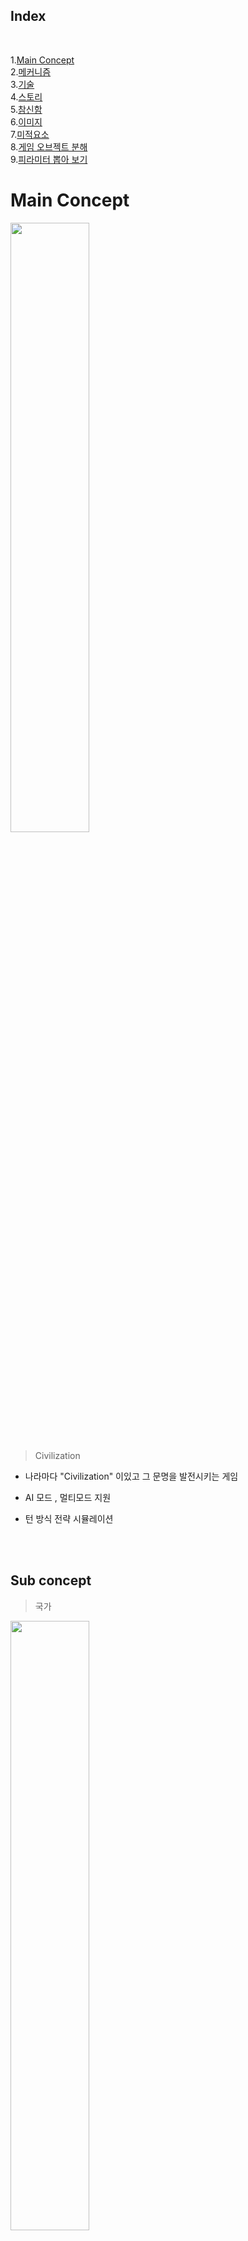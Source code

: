 ## Index

<br>

1.[Main Concept](#-Main-Concept)  
2.[메커니즘](#메커니즘)  
3.[기술](#기술)  
4.[스토리](#스토리)  
5.[참신함](#참신함)  
6.[이미지](#이미지)  
7.[미적요소](#미적요소)  
8.[게임 오브젝트 분해](#게임-오브젝트-분해)  
9.[피라미터 뽑아 보기](#피라미터-뽑아-보기)  










# Main Concept


<img src="./img/광대로그인화면.png" width="50%">  

<br>

> Civilization

 - 나라마다 "Civilization" 이있고 그 문명을 발전시키는 게임

- AI 모드 , 멀티모드 지원

- 턴 방식 전략 시뮬레이션


<br><br>


## Sub concept

> 국가   

<img src="./img/국가.jpg" width="50%">

- 기술 & 정책

- 기술&정책이 존재함으로서  국가운영을 하게됨

- 기술&정책을 제정하면서 생기는 변수들을 대체해야하는 전략적인 요소도 포함


<br><br>


> 특수지구  

<br>

<img src="./img/특수지구.PNG" width="50%">
<br><br>

- 각나라마다 고유의 특수지구가 있음 

   EX) 프랑스: 극장가 건설소요시간 -40%  , 미국: military 2단계 달성시 전투력 보너스 +5   , 한국:  campus에 추가 보너스 +30%

- 고유의 특수지구가 있음으로 루즈함이 없어지고  전략적으로 국가를 발전시킬수있게됨


<br><br>

> 이벤트

<br>

<img src="./img/지구온난화.gif" width= "30%"> <img src="./img/페스트균.jpg" width= "50%">

- 2가지:  바이러스 창궐(턴제한), 환경오염도에 따른 자연현상부여 

위에서 설명한것과같이 바이러스 창궐과 환경오염에 따른 이벤트가 발생될때 유저만의 국가를 운영(대처)하면서 유저들의 운영데이터중 선별하여 기획하는의미를 담고있음


<br>

> 어드벤쳐
<img src="./img/어드벤쳐.jpg" width="50%">

- 탐험: 국가 운영시 필요한 자우너을 탐험기능을 통해서 얻을수있고 이벤트의 해결방법중 하나 
ex) 00자원을 탐험을 통해 얻게되면 00건물 건설 가능 / 백신재료를 탐험을 통해 얻을수있음

- 레이드: 시대마다 등장하는 보스몹들이 존재 
ex)중세시대: 드래곤/ 미래시대: 외계인


<br>

> 모드

<img src="./img/vr모드.jpg" width="50%">

- Ai 대전 모드 & 멀티 대전 모드  

6단계의 ai 난이도를 통해서 단계상승의 재미를 포함하고 있으며 멀티 대전을 통해서 전략을 한단계 더 개발하게됨

- Vr 운영 모드  

vr기기를 통해서 국가운영과 동시에 각종 이벤트등을 심감나게 느낄수있음
ex)화산폭팔, 바이러스 창궐시 대처요령습득


<br><br>

# [Related Videos]

<img src="./img/문명6.PNG" width="50%">  

> 문명6게임 모티브 전체적인 틀 소개 영상  

[G스토리](https://www.youtube.com/watch?v=pxVOMXOqW_U)

> VR모드 관련 영상자료  

[지하철 화재 vr](https://www.youtube.com/watch?v=mdhnwzniqRI)


<br><br>

# [Details]  

## 메커니즘

[도전과제]

1. 메인퀘스트를 진행하면서 국가건설을 진행하라  

2. 국가 경쟁 퀘스트를 수행하면서 순위권에 들어라  

- ai대전: 국가 경쟁 퀘스트 = 환경오염, 바이러스 대처 이벤트  

- 멀티대전: 정복, 문화기여도, 우주기지건설, 외교력점수등 점수를 합산하여 순위매김


<br>

## 기술
<img src="./img/유니티엔진로고.png" width="50%">  
- 기본베이스는 Unity engine  
- 유니티 vr기술을 사용함으로서 앞으로 현실세계에서 닥칠 자연재해등을 미리 대처할수있는 기능삽입

<br>

## 스토리

- 전반적인 흐름
한국: 아버지를 통해서 "광대"를 직업으로 배운 한 소년이 광장에서 널뛰기 공연을 마치고 집으로 돌아와서 보게되는 "하나의 유언장"  
그 유언장을 통해서 광대(user)는 망해가는 나라를 운영하기 위해서 준비하기 시작하는데..  

이야기는 총3가지파트로 예정되어있으며 오픈베타를 통해서 한국을 먼저 선보일예정이고 업데이트를 통해서 나머지 국가도 선보일예정

<br>

## 참신함

- 고전적인 진행방식(자연스럽지 못한 스토리전계)가 아닌 자연스럽게 이어지는 스토리 진행방식을 채택하여 게임 몰입도를 올린점.  


- Vr모드를 통해서 내가 직접 국가운영에 위기가 왔을때 혹은 재난이왔을때 실시간으로 
접하고 대처할수있다는점  


- 단순한 Rpg형식이 아닌 전략시뮬레이션도 포함시킴으로 인해서 캐릭터육성, 전략적 국가 운영,
이벤트 달성등 지속적인 업데이트를 통해 신규유저양성 및 기존유저유지를 할수있다는점  


<br>

## 이미지
<img src="./img/왕의어전.jpg" width="50%">  

- 국가운영을 하면서 일어나는 "전쟁"과 "자연재해"가 발생했을떄 대처해나가는 광대(User)의 모습

<br>

## 미적요소

- 디자인  

메인Ui에 3가지의 국가인 한국, 미국, 프랑스의 고유 지구를 표현  

ex) 한국: 경복궁, / 프랑스: 에펠탑  / 미국: 브로드웨이  

<br>

- 컬러

메인Ui : 각 퀘스트 진행도에 따라 배경이 바뀜 / 설정을 통해서 메인UI를 고정시킬수있음   

ex) Quest: 광대(User)가 000npc와 동행하여 000던전클리어 

서브Ui(국가건설맵):   

시대가 변할때마다 사계절 표현을 넣어 실감을 표현  

<br>

- 음향 - 저작권 범위내에서 선별예정

Menu sound: 한국 고유의 전통악기를 베이스로 하여 한국전통악기를 알릴예정 

Main ui sound: 각 나라의 고유 악기를 베이스로 하여 만듬

war sound: 긴장감 넘치는 일렉음악을 삽입 
 

<br> <br>  

## 게임 오브젝트 분해  
> 구성요소 분석

|연변|오브젝트 이름|오브젝트 이미지|  
|:---:|:---|:---:|
|1|건설자,  개척자|<img src="./img/건설자.PNG" width= "20%"> <img src="./img/개척자.PNG" width= "20%">|  
|2|군사유닛|<img src="./img/군사유닛.PNG" width= "20%">|  
|3|종교유닛|<img src="./img/종교유닛.PNG" width= "20%">|  
|4|정찰유닛|<img src="./img/정찰유닛.PNG" width= "20%">|  
|5|맵|<img src="./img/문명6지도.png" width= "45%">|  
|6|자원|<img src="./img/말자원.PNG" width= "20%"> <img src="./img/철자원.PNG" width= "20%">| 


<br><br>

## 피라미터 뽑아 보기  
>속성 뽑아 보기

|속성|속성값|설명|비고|  
|:---:|:---|:---:|---|  
|이름|건설자|||  
|생산 비용|50 <img src="./img/생산력.PNG" width= "20%">(생산력)|||  
|유지비용|없음|||  
|구매 비용|100 <img src="./img/화폐.PNG" width= "20%">(금)|이후 +20금씩 비용 늘어남||  


<br>


|속성|속성값|설명|비고|  
|:---:|:---|:---:|---|  
|이름|개척자|||  
|생산 비용|100 <img src="./img/생산력.PNG" width= "20%">(생산력)|||  
|유지비용|없음|||  
|구매 비용|450 <img src="./img/화폐.PNG" width= "20%">(금)|이후 +100금씩 비용 늘어남||  


<br>

|속성|속성값|설명|비고|  
|:---:|:---|:---:|---|  
|이름|전사|||  
|생산 비용|40 <img src="./img/생산력.PNG" width= "20%">(생산력)|||  
|유지비용|없음|||  
|구매 비용|150 <img src="./img/화폐.PNG" width= "20%">(금)|||  

<br>

|속성|속성값|설명|비고|  
|:---:|:---|:---:|---|  
|이름|선교사|||  
|생산 비용|30 <img src="./img/신앙력.PNG" width= "20%">(신앙력)|||  
|유지비용|없음|||  
|구매 비용|100 <img src="./img/신앙력.PNG" width= "20%">(신앙)|||  

<br>

|속성|속성값|설명|비고|  
|:---:|:---|:---:|---|  
|이름|정찰병|||  
|생산 비용|20 <img src="./img/생산력.PNG" width= "20%">(생산력)|||  
|유지비용|없음|||  
|구매 비용|110 <img src="./img/화폐.PNG" width= "20%">(금)|||  


<br>

|속성|속성값|설명|비고|  
|:---:|:---|:---:|---|  
|이름|맵|||  
|면적|총 4개의 면적|소형, 중형, 대형, 초대형||
|지형특성|총 4개의 특성|고지, 판게아, 대륙, 지구맵||  
|재앙강도|총 7단계|제작중||  
|자원빈도|총 3단계|희박, 보통, 풍족||  


<br><br>  

> 행동 뽑아 보기  

1)오브젝트 이름: 건설자  

|행동|설명|  
|:--:|:--|  
|이동력|2타일|  
|건설 가능횟수|2회|  
|요새 건설가능횟수|2회|  
|도로 건설가능횟수|2회|  

<br>

1)오브젝트 이름: 개척자  

|행동|설명|  
|:--:|:--|  
|이동력|2타일|  
|건설 가능횟수|2회|  

<br>  

2)오브젝트 이름: 군사유닛(근접)  

|행동|설명|  
|:--:|:--|  
|이동력|근접: 2타일, 경기병: 4~5타일, 중기병: 2~4타일|  
|근접 전투력|초반 20전투력 시대마다 20씩오름|  
|원거리 전투력|없음|  
|공격범위|1타일|  

<br>

3)오브젝트 이름: 군사유닛(원거리)  

|행동|설명|  
|:--:|:--|  
|이동력|원거리:2타일~3타일, 공성무기: 2타일, 성:2타일|  
|근접 전투력|초반 10전투력 시대마다 15씩오름|  
|원거리 전투력|초반 30전투력 시대마다 20씩오름(포격 전투력도 마찬가지)|  
|공격범위|2~3타일(유닛보너스로 최대 +2범위증가)|  

<br>

4)오브젝트 이름: 종교유닛  

|행동|설명|  
|:--:|:--|  
|이동력|3타일 ~ 5타일|  
|신앙력|선지자: 200 , 사도: 최대 130, 선교사:50|  
|개종|최소 2회~ 최대6회|  

<br>

3)오브젝트 이름: 정찰유닛  

|행동|설명|  
|:--:|:--|  
|이동력|3타일|  
|근접 전투력|초반 15전투력 시대마다 15씩오름|  
|원거리 전투력|초반 20전투력 시대마다 10씩오름|  
|공격범위|1~2타일|  


<br><br>  

>상태 뽑아 보기


1) 전투 유닛  

|현상태|전이상태|전이조건|  
|:---:|:---|---|  
|전투|부상|currentHealthPoints = currentHealthPoints - x;|  
|부상|회복|currentHealthPoints = currentHealthPoints  + x;|  
|정상|전투|public Combat unit attack(GameObject unit, GameObject enemy)  ....|  
|전투|사망|if(other.gameObject.tag ==   " die"){health  =  0;}|  

<br>

2) 비전투 유닛  

|현상태|전이상태|전이조건|  
|:---:|:---|---|  
|정상|이동|tile.translate(moveDir.normalized * movespeed * Time.deltaTime, space.Self);|  
|이동|부상|currentHealthPoints = currentHealthPoints - x;|  
|부상|회복|currentHealthPoints = currentHealthPoints  + x;
|부상|사망|if(other.gameObject.tag ==   " die"){health  =  0;}|  


<br><br>

>유닛 캐릭터속성(파라미터)  

|속성|영문명칭|설명|비고|  
|:---:|:----|----|----|  
|레벨|Level|유닛마다 레벨이 있으며 전투시 얻은 Wp(warPoint)를 통해 진급할 수 있다.||  
|경험치|Exp|전투를 통해서 경험을 쌓을 수 있다 다만 종교유닛의 경우 전투가 아닌 건물 업그레이드를 통해서 진급가능하다.|유닛처치시 3~5(random)exp  포격시 : 5exp , 성 점령시: 20exp|  
|체력|Hp|유닛마다 고유의 체력을 가진다 다만 종교유닛의 경우 회복을 하기 위해서 성지로 가야한다.|시대변화수치: 근접: +20h, 원거리: +10hp|  
|진급|Upgrade|진급은 총 4진급으로 구성되어있으며 근접, 원거리, 포격유닛, 종교유닛 총 4개의 트리로 구성되어있다.|ex) 창병3진급 : 경기병 상대시 +7전투력|  
|이동력|Mobility|타일을 이동하기위해서 필요한 시스템이다 다만 언덕과 숲등에서는 패널티가 존재한다.|근접, 원거리는 기본 2타일 , 정찰유닛, 종교유닛은 3타일 이동가능하다 이는 진급을 통해서 늘릴 수 있다.|  
|전투력|Power|유닛의 전투력을 나타내는 수치이다 진급과 시대변화를 통해서 올릴 수 있다.|시대변화수치: 근접: +20 전투력, 원거리: +10 전투력, 포격: +10 전투력|  
|경계|boundary|유닛 경계시 적이 1타일 이내로 들어올시 자동으로 전투준비를 할 수 있는 시스템이며 다음턴에 공격가능하다.||  
|방어|Df|유닛마다 고유의 df값이 있으며 적에게 받는 피해들을 받아내는 시스템.|시대변화수치: 근접: +10df, 원거리: +5df|  










